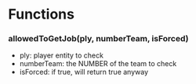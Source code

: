 # Functions 

### allowedToGetJob(ply, numberTeam, isForced)
- ply: player entity to check
- numberTeam: the NUMBER of the team to check
- isForced: if true, will return true anyway

